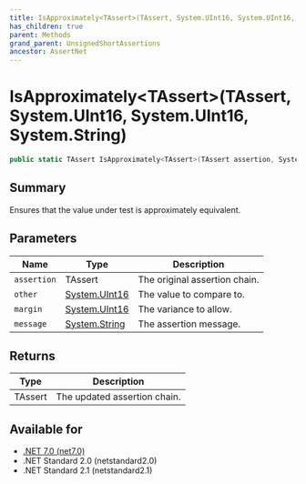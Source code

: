 ```yaml
---
title: IsApproximately<TAssert>(TAssert, System.UInt16, System.UInt16, System.String)
has_children: true
parent: Methods
grand_parent: UnsignedShortAssertions
ancestor: AssertNet
---
```

# IsApproximately&lt;TAssert&gt;(TAssert, System.UInt16, System.UInt16, System.String)

```csharp
public static TAssert IsApproximately<TAssert>(TAssert assertion, System.UInt16 other, System.UInt16 margin, System.String message);
```

## Summary
Ensures that the value under test is approximately equivalent.

## Parameters
|Name|Type|Description|
|-|-|-|
|`assertion`|TAssert|The original assertion chain.|
|`other`|[System.UInt16](https://learn.microsoft.com/en-us/dotnet/api/system.uint16)|The value to compare to.|
|`margin`|[System.UInt16](https://learn.microsoft.com/en-us/dotnet/api/system.uint16)|The variance to allow.|
|`message`|[System.String](https://learn.microsoft.com/en-us/dotnet/api/system.string)|The assertion message.|

## Returns
|Type|Description|
|-|-|
|TAssert|The updated assertion chain.|

## Available for
- [.NET 7.0 (net7.0)](https://versionsof.net/core/7.0/)
- .NET Standard 2.0 (netstandard2.0)
- .NET Standard 2.1 (netstandard2.1)
